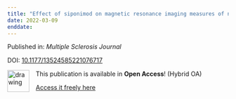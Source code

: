 ```yaml
---
title: "Effect of siponimod on magnetic resonance imaging measures of neurodegeneration and myelination in secondary progressive multiple sclerosis: Gray matter atrophy and magnetization transfer ratio analyses from the EXPAND phase 3 trial"
date: 2022-03-09
enddate:
---
```


Published in: *Multiple Sclerosis Journal*

DOI: [10.1177/13524585221076717](https://doi.org/10.1177/13524585221076717)

<img src="https://upload.wikimedia.org/wikipedia/commons/thumb/7/77/Open_Access_logo_PLoS_transparent.svg/800px-Open_Access_logo_PLoS_transparent.svg.png" alt="drawing" width="50" align="left"/> &nbsp;&nbsp;&nbsp;This publication is available in **Open Access**! (Hybrid OA)

&nbsp;&nbsp;&nbsp;<a href="https://journals.sagepub.com/doi/pdf/10.1177/13524585221076717">Access it freely here</a>

